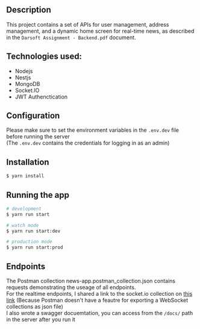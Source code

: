 ## Description
This project contains a set of APIs for user management, address management, and a dynamic home screen for real-time news, as described in the ```Darsoft Assignment - Backend.pdf``` document.

## Technologies used:
* Nodejs
* Nestjs
* MongoDB
* Socket.IO
* JWT Authenctication

## Configuration
Please make sure to set the environment variables in the ```.env.dev``` file before running the server</br>
(The ```.env.dev``` contains the credentials for logging in as an admin)

## Installation

```bash
$ yarn install
```

## Running the app

```bash
# development
$ yarn run start

# watch mode
$ yarn run start:dev

# production mode
$ yarn run start:prod
```

## Endpoints
The Postman collection news-app.postman_collection.json contains requests demonstrating the useage of all endpoints.</br>
For the realtime endpoints, I shared a link to the socket.io collection on [this link](https://dark-crescent-710656.postman.co/workspace/News-App~69e930f4-fc07-4f70-b8b4-7f4545cb78d8/collection/6572df2abbd4b43e3f710788?action=share&creator=7569665) (Because Postman doesn't have a feautre for exporting a WebSocket collections as json file)</br>
I also wrote a swagger docuemtation, you can access from the ```/docs/``` path in the server after you run it